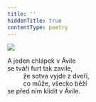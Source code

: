```yaml
---
title: ''
hiddenTitle: true
contentType: poetry
---
```


<section>

![](../Images/091.jpg)

A jeden chlápek v Ávile  
se tváří furt tak zavile,  
         že sotva vyjde z dveří,  
         co může, všecko běží  
se před ním klidit v Ávile.

</section>

